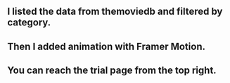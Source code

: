 ## I listed the data from themoviedb and filtered by category. 
## Then I added animation with Framer Motion.
## You can reach the trial page from the top right.
